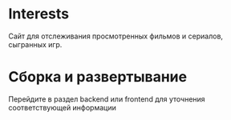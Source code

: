 # Interests
Сайт для отслеживания просмотренных фильмов и сериалов, сыгранных игр. 

# Сборка и развертывание
Перейдите в раздел backend или frontend для уточнения соответствующей информации
